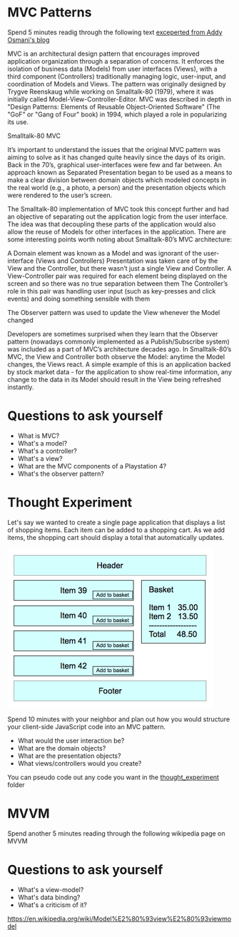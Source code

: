 # MVC Patterns

Spend 5 minutes readig through the following text [exceperted from Addy Osmani's blog](https://addyosmani.com/blog/understanding-mvc-and-mvp-for-javascript-and-backbone-developers/)

MVC is an architectural design pattern that encourages improved application organization through a separation of concerns. It enforces the isolation of business data (Models) from user interfaces (Views), with a third component (Controllers) traditionally managing logic, user-input, and coordination of Models and Views. The pattern was originally designed by Trygve Reenskaug while working on Smalltalk-80 (1979), where it was initially called Model-View-Controller-Editor. MVC was described in depth in "Design Patterns: Elements of Reusable Object-Oriented Software" (The "GoF" or "Gang of Four" book) in 1994, which played a role in popularizing its use.

Smalltalk-80 MVC

It’s important to understand the issues that the original MVC pattern was aiming to solve as it has changed quite heavily since the days of its origin. Back in the 70’s, graphical user-interfaces were few and far between. An approach known as Separated Presentation began to be used as a means to make a clear division between domain objects which modeled concepts in the real world (e.g., a photo, a person) and the presentation objects which were rendered to the user’s screen.

The Smalltalk-80 implementation of MVC took this concept further and had an objective of separating out the application logic from the user interface. The idea was that decoupling these parts of the application would also allow the reuse of Models for other interfaces in the application. There are some interesting points worth noting about Smalltalk-80’s MVC architecture:

A Domain element was known as a Model and was ignorant of the user-interface (Views and Controllers)
Presentation was taken care of by the View and the Controller, but there wasn’t just a single View and Controller. A View-Controller pair was required for each element being displayed on the screen and so there was no true separation between them
The Controller’s role in this pair was handling user input (such as key-presses and click events) and doing something sensible with them

The Observer pattern was used to update the View whenever the Model changed

Developers are sometimes surprised when they learn that the Observer pattern (nowadays commonly implemented as a Publish/Subscribe system) was included as a part of MVC’s architecture decades ago. In Smalltalk-80’s MVC, the View and Controller both observe the Model: anytime the Model changes, the Views react. A simple example of this is an application backed by stock market data - for the application to show real-time information, any change to the data in its Model should result in the View being refreshed instantly.

# Questions to ask yourself

- What is MVC?
- What's a model?
- What's a controller?
- What's a view?
- What are the MVC components of a Playstation 4?
- What's the observer pattern?

# Thought Experiment

Let's say we wanted to create a single page application that displays a list of shopping items.
Each item can be added to a shopping cart.
As we add items, the shopping cart should display a total that automatically updates.

![:image](wireframe.png)

Spend 10 minutes with your neighbor and plan out how you would structure your client-side JavaScript code into an MVC pattern.

- What would the user interaction be?
- What are the domain objects?
- What are the presentation objects?
- What views/controllers would you create?

You can pseudo code out any code you want in the [thought_experiment](thought_experiment) folder

# MVVM

Spend another 5 minutes reading through the following wikipedia page on MVVM

# Questions to ask yourself

- What's a view-model?
- What's data binding?
- What's a criticism of it?

https://en.wikipedia.org/wiki/Model%E2%80%93view%E2%80%93viewmodel

